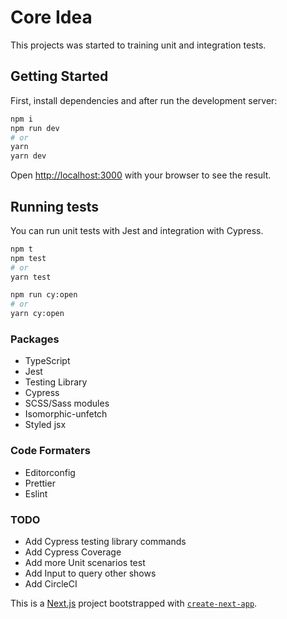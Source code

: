 # Core Idea

This projects was started to training unit and integration tests.

## Getting Started

First, install dependencies and after run the development server:

```bash
npm i
npm run dev
# or
yarn
yarn dev
```

Open [http://localhost:3000](http://localhost:3000) with your browser to see the result.

## Running tests

You can run unit tests with Jest and integration with Cypress.

```bash
npm t
npm test
# or
yarn test
```

```bash
npm run cy:open
# or
yarn cy:open
```

### Packages

- TypeScript
- Jest
- Testing Library
- Cypress
- SCSS/Sass modules
- Isomorphic-unfetch
- Styled jsx

### Code Formaters

- Editorconfig
- Prettier
- Eslint

### TODO

- Add Cypress testing library commands
- Add Cypress Coverage
- Add more Unit scenarios test
- Add Input to query other shows
- Add CircleCI

This is a [Next.js](https://nextjs.org/) project bootstrapped with [`create-next-app`](https://github.com/vercel/next.js/tree/canary/packages/create-next-app).
